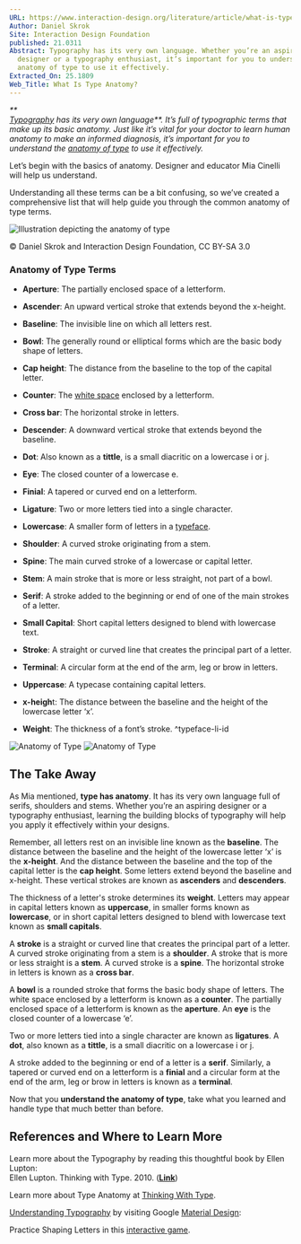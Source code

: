 ```yaml
---
URL: https://www.interaction-design.org/literature/article/what-is-type-anatomy
Author: Daniel Skrok
Site: Interaction Design Foundation
published: 21.0311
Abstract: Typography has its very own language. Whether you’re an aspiring
  designer or a typography enthusiast, it’s important for you to understand the
  anatomy of type to use it effectively.
Extracted_On: 25.1809
Web_Title: What Is Type Anatomy?
---
```


_**  
[Typography](https://www.interaction-design.org/literature/topics/typography "What is Typography?") has its very own language**. It’s full of typographic terms that make up its basic anatomy. Just like it’s vital for your doctor to learn human anatomy to make an informed diagnosis, it’s important for you to understand the [anatomy of type](https://www.interaction-design.org/literature/topics/anatomy-of-type "What is Anatomy of Type?") to use it effectively._

Let’s begin with the basics of anatomy. Designer and educator Mia Cinelli will help us understand.


Understanding all these terms can be a bit confusing, so we’ve created a comprehensive list that will help guide you through the common anatomy of type terms. 

![Illustration depicting the anatomy of type](https://public-images.interaction-design.org/literature/articles/materials/YJzYHxxviZ5ipOBTa5qm0WuUKnAC0OQMQwb1LUpr.jpg)

© Daniel Skrok and Interaction Design Foundation, CC BY-SA 3.0

### **Anatomy of Type Terms**

- **Aperture**: The partially enclosed space of a letterform.
    
- **Ascender**: An upward vertical stroke that extends beyond the x-height.
    
- **Baseline**: The invisible line on which all letters rest.
    
- **Bowl**: The generally round or elliptical forms which are the basic body shape of letters.
    
- **Cap height**: The distance from the baseline to the top of the capital letter.
    
- **Counter**: The [white space](https://www.interaction-design.org/literature/topics/negative-space "What is Negative Space?") enclosed by a letterform.
    
- **Cross bar**: The horizontal stroke in letters.
    
- **Descender**: A downward vertical stroke that extends beyond the baseline.
    
- **Dot**: Also known as a **tittle**, is a small diacritic on a lowercase i or j.
    
- **Eye**: The closed counter of a lowercase e.
    
- **Finial**: A tapered or curved end on a letterform.
    
- **Ligature**: Two or more letters tied into a single character.
    
- **Lowercase**: A smaller form of letters in a [typeface](https://www.interaction-design.org/literature/topics/type "What is Type in UX/UI Design?").
    
- **Shoulder**: A curved stroke originating from a stem.
    
- **Spine**: The main curved stroke of a lowercase or capital letter.
    
- **Stem**: A main stroke that is more or less straight, not part of a bowl.
    
- **Serif**: A stroke added to the beginning or end of one of the main strokes of a letter.
    
- **Small Capital**: Short capital letters designed to blend with lowercase text.
    
- **Stroke**: A straight or curved line that creates the principal part of a letter.
    
- **Terminal**: A circular form at the end of the arm, leg or brow in letters.
    
- **Uppercase**: A typecase containing capital letters.
    
- **x-heigh**t: The distance between the baseline and the height of the lowercase letter ‘x’.
    
- **Weight**: The thickness of a font’s stroke. ^typeface-li-id

    


![Anatomy of Type](https://public-images.interaction-design.org/templates/thumbnails/template_bb17270f-b085-4b71-8bf2-a4ae835f3602.png) ![Anatomy of Type](https://public-images.interaction-design.org/templates/thumbnails/template_bb17270f-b085-4b71-8bf2-a4ae835f3602.png)

## **The Take Away**

As Mia mentioned, **type has anatomy**. It has its very own language full of serifs, shoulders and stems. Whether you’re an aspiring designer or a typography enthusiast, learning the building blocks of typography will help you apply it effectively within your designs. 

Remember, all letters rest on an invisible line known as the **baseline**. The distance between the baseline and the height of the lowercase letter ‘x’ is the **x-height**. And the distance between the baseline and the top of the capital letter is the **cap height**. Some letters extend beyond the baseline and x-height. These vertical strokes are known as **ascenders** and **descenders**.

The thickness of a letter's stroke determines its **weight**. Letters may appear in capital letters known as **uppercase**, in smaller forms known as **lowercase**, or in short capital letters designed to blend with lowercase text known as **small capitals**.

A **stroke** is a straight or curved line that creates the principal part of a letter. A curved stroke originating from a stem is a **shoulder**. A stroke that is more or less straight is a **stem**. A curved stroke is a **spine**. The horizontal stroke in letters is known as a **cross bar**.

A **bowl** is a rounded stroke that forms the basic body shape of letters. The white space enclosed by a letterform is known as a **counter**. The partially enclosed space of a letterform is known as the **aperture**. An **eye** is the closed counter of a lowercase ‘e’.

Two or more letters tied into a single character are known as **ligatures**. A **dot**, also known as a **tittle**, is a small diacritic on a lowercase i or j.

A stroke added to the beginning or end of a letter is a **serif**. Similarly, a tapered or curved end on a letterform is a **finial** and a circular form at the end of the arm, leg or brow in letters is known as a **terminal**.

Now that you **understand the anatomy of type**, take what you learned and handle type that much better than before.

## **References and Where to Learn More**

Learn more about the Typography by reading this thoughtful book by Ellen Lupton:  
Ellen Lupton. Thinking with Type. 2010. (**[Link](https://papress.com/products/thinking-with-type-second-revised-expanded-edition-a-critical-guide-for-designers-writers-editors-students)**)

Learn more about Type Anatomy at [Thinking With Type](https://www.amazon.com/Thinking-Type-2nd-revised-expanded/dp/1568989695).

[Understanding Typography](https://material.io/design/typography/understanding-typography.html#type-properties) by visiting Google [Material Design](https://www.interaction-design.org/literature/topics/material-design "What is Material Design?"):

Practice Shaping Letters in this [interactive game](https://shape.method.ac/).

